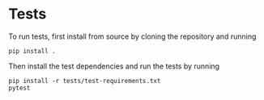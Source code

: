 Tests
=====

To run tests, first install from source by cloning the repository and running

    pip install .

Then install the test dependencies and run the tests by running

    pip install -r tests/test-requirements.txt
    pytest

